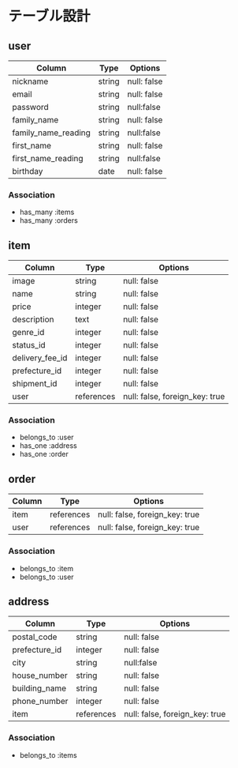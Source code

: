 # テーブル設計

## user
| Column | Type | Options |
| ------ | ---- | ------- |
| nickname | string | null: false |
| email | string | null: false|
| password | string | null:false |
| family_name | string | null: false |
| family_name_reading | string | null:false |
| first_name | string | null: false |
| first_name_reading | string | null:false |
| birthday | date | null: false |

### Association
- has_many :items
- has_many :orders

## item
| Column | Type | Options |
| ------ | ---- | ------- |
| image	 | string | null: false |
|	name 	 | string | null: false |
| price  | integer | null: false |
| description | text | null: false |
| genre_id | integer | null: false |
| status_id | integer | null: false |
| delivery_fee_id | integer | null: false |
| prefecture_id | integer | null: false |
| shipment_id | integer | null: false |
| user | references | null: false, foreign_key: true |

### Association
- belongs_to :user
- has_one :address
- has_one :order

## order
| Column | Type | Options |
| ------ | ---- | ------- |
| item | references | null: false, foreign_key: true |
| user | references | null: false, foreign_key: true |

### Association
- belongs_to :item
- belongs_to :user

## address
| Column | Type | Options |
| ------ | ---- | ------- |
| postal_code | string | null: false |
| prefecture_id | integer | null: false |
| city | string | null:false |
| house_number | string | null: false |
| building_name | string | null: false |
| phone_number | integer | null: false |
| item | references | null: false, foreign_key: true |

### Association
- belongs_to :items
